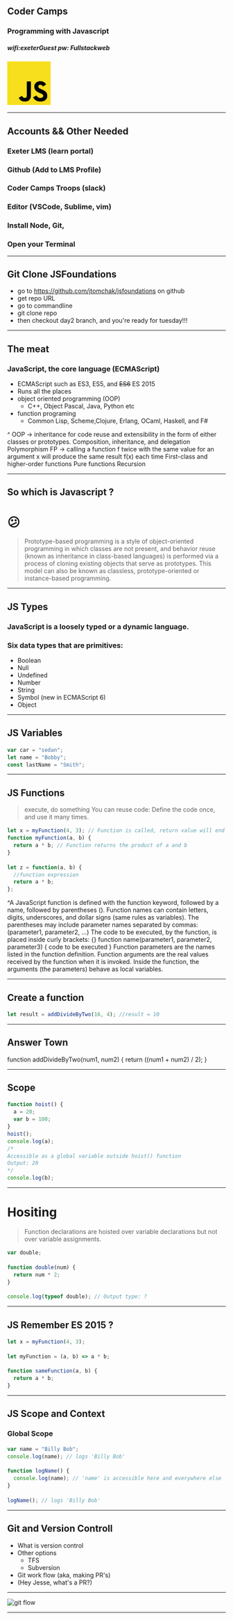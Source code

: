 ## Coder Camps

### Programming with Javascript

##### wifi:exeterGuest pw: Fullstackweb

<img src="assets/js.png" width="100" />

---

## Accounts && Other Needed

### Exeter LMS (learn portal)

### Github (Add to LMS Profile)

### Coder Camps Troops (slack)

### Editor (VSCode, Sublime, vim)

### Install Node, Git,

### Open your Terminal

---

## Git Clone JSFoundations

* go to https://github.com/jtomchak/jsfoundations on github
* get repo URL
* go to commandline
* git clone repo
* then checkout day2 branch, and you're ready for tuesday!!!

---

## The meat

### JavaScript, the core language (ECMAScript)

* ECMAScript such as ES3, ES5, and ~~ES6~~ ES 2015
* Runs all the places
* object oriented programming (OOP)
  * C++, Object Pascal, Java, Python etc
* function programing
  * Common Lisp, Scheme,Clojure, Erlang, OCaml, Haskell, and F#

^ OOP -> inheritance for code reuse and extensibility in the form of either
classes or prototypes. Composition, inheritance, and delegation Polymorphism FP
-> calling a function f twice with the same value for an argument x will produce
the same result f(x) each time First-class and higher-order functions Pure
functions Recursion

---

## So which is Javascript ?

# :confused:

> Prototype-based programming is a style of object-oriented programming in which
> classes are not present, and behavior reuse (known as inheritance in
> class-based languages) is performed via a process of cloning existing objects
> that serve as prototypes. This model can also be known as classless,
> prototype-oriented or instance-based programming.

---

## JS Types

### JavaScript is a loosely typed or a dynamic language.

### Six data types that are primitives:

* Boolean
* Null
* Undefined
* Number
* String
* Symbol (new in ECMAScript 6)
* Object

---

## JS Variables

```javascript
var car = "sedan";
let name = "Bobby";
const lastName = "Smith";
```

---

## JS Functions

> execute, do something You can reuse code: Define the code once, and use it
> many times.

```javascript
let x = myFunction(4, 3); // Function is called, return value will end up in x
function myFunction(a, b) {
  return a * b; // Function returns the product of a and b
}

let z = function(a, b) {
  //function expression
  return a * b;
};
```

^A JavaScript function is defined with the function keyword, followed by a name,
followed by parentheses (). Function names can contain letters, digits,
underscores, and dollar signs (same rules as variables). The parentheses may
include parameter names separated by commas: (parameter1, parameter2, ...) The
code to be executed, by the function, is placed inside curly brackets: {}
function name(parameter1, parameter2, parameter3) { code to be executed }
Function parameters are the names listed in the function definition. Function
arguments are the real values received by the function when it is invoked.
Inside the function, the arguments (the parameters) behave as local variables.

---

## Create a function

```javascript
let result = addDivideByTwo(16, 4); //result = 10
```

---

## Answer Town

function addDivideByTwo(num1, num2) { return ((num1 + num2) / 2); }

---

## Scope

```javascript
function hoist() {
  a = 20;
  var b = 100;
}
hoist();
console.log(a);
/* 
Accessible as a global variable outside hoist() function
Output: 20
*/
console.log(b);
```

---

# Hositing

> Function declarations are hoisted over variable declarations but not over
> variable assignments.

```javascript
var double;

function double(num) {
  return num * 2;
}

console.log(typeof double); // Output type: ?
```

---

## JS Remember ES 2015 ?

```javascript
let x = myFunction(4, 3);

let myFunction = (a, b) => a * b;

function sameFunction(a, b) {
  return a * b;
}
```

---

## JS Scope and Context

### Global Scope

```javascript
var name = "Billy Bob";
console.log(name); // logs 'Billy Bob'

function logName() {
  console.log(name); // 'name' is accessible here and everywhere else
}

logName(); // logs 'Billy Bob'
```

---

## Git and Version Controll

* What is version control
* Other options
  * TFS
  * Subversion
* Git work flow (aka, making PR's)
* (Hey Jesse, what's a PR?)

---

![git flow](https://image.slidesharecdn.com/git-150804144903-lva1-app6892/95/git-workflow-10-638.jpg?cb=1438699817)

---
